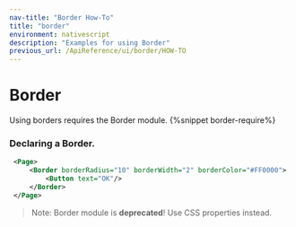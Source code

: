 ```yaml
---
nav-title: "Border How-To"
title: "border"
environment: nativescript
description: "Examples for using Border"
previous_url: /ApiReference/ui/border/HOW-TO
---
```

# Border
Using borders requires the Border module.
{%snippet border-require%}

### Declaring a Border.
``` XML
 <Page>
     <Border borderRadius="10" borderWidth="2" borderColor="#FF0000">
         <Button text="OK"/>
     </Border>
 </Page>
```

> Note: Border module is **deprecated**! Use CSS properties instead.